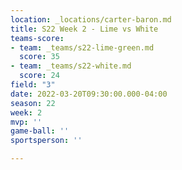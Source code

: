 ```yaml
---
location: _locations/carter-baron.md
title: S22 Week 2 - Lime vs White
teams-score:
- team: _teams/s22-lime-green.md
  score: 35
- team: _teams/s22-white.md
  score: 24
field: "3"
date: 2022-03-20T09:30:00.000-04:00
season: 22
week: 2
mvp: ''
game-ball: ''
sportsperson: ''

---
```


